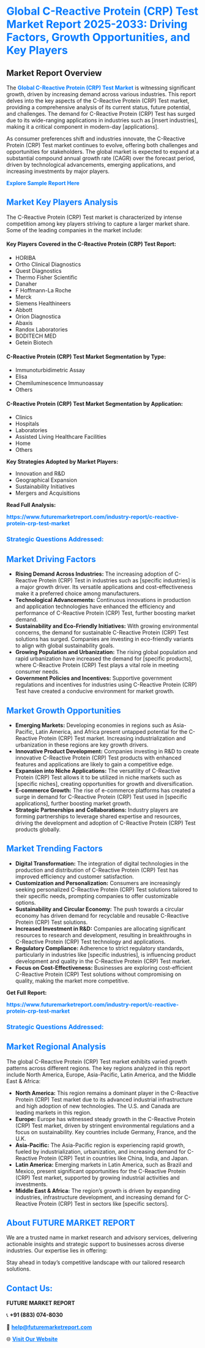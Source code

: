 <h1 style="color: #007BFF;">Global C-Reactive Protein (CRP) Test Market Report 2025-2033: Driving Factors, Growth Opportunities, and Key Players</h1>

<section id="overview">
<h2>Market Report Overview</h2>
<p>The <a href="https://www.futuremarketreport.com/industry-report/c-reactive-protein-crp-test-market" style="color: #007BFF; text-decoration: none;"><strong>Global C-Reactive Protein (CRP) Test Market</strong></a> is witnessing significant growth, driven by increasing demand across various industries. This report delves into the key aspects of the C-Reactive Protein (CRP) Test market, providing a comprehensive analysis of its current status, future potential, and challenges. The demand for C-Reactive Protein (CRP) Test has surged due to its wide-ranging applications in industries such as [insert industries], making it a critical component in modern-day [applications].</p>
<p>As consumer preferences shift and industries innovate, the C-Reactive Protein (CRP) Test market continues to evolve, offering both challenges and opportunities for stakeholders. The global market is expected to expand at a substantial compound annual growth rate (CAGR) over the forecast period, driven by technological advancements, emerging applications, and increasing investments by major players.</p>
</section>

<section id="overview">
<p><a href="https://www.futuremarketreport.com/request-sample/reportId=77182" style="color: #007BFF; text-decoration: none;"><strong>Explore Sample Report Here</strong></a></p>
</section>

<section id="key-players">
<h2 style="color: #007BFF;">Market Key Players Analysis</h2>
<p>The C-Reactive Protein (CRP) Test market is characterized by intense competition among key players striving to capture a larger market share. Some of the leading companies in the market include:</p>
<h4>Key Players Covered in the C-Reactive Protein (CRP) Test Report:</h4>
<ul><li>HORIBA</li><li>Ortho Clinical Diagnostics</li><li>Quest Diagnostics</li><li>Thermo Fisher Scientific</li><li>Danaher</li><li>F Hoffmann-La Roche</li><li>Merck</li><li>Siemens Healthineers</li><li>Abbott</li><li>Orion Diagnostica</li><li>Abaxis</li><li>Randox Laboratories</li><li>BODITECH MED</li><li>Getein Biotech</li></ul>
<h4>C-Reactive Protein (CRP) Test Market Segmentation by Type:</h4>
<ul><li>Immunoturbidimetric Assay</li><li>Elisa</li><li>Chemiluminescence Immunoassay</li><li>Others</li></ul>

<h4>C-Reactive Protein (CRP) Test Market Segmentation by Application:</h4>
<ul><li>Clinics</li><li>Hospitals</li><li>Laboratories</li><li>Assisted Living Healthcare Facilities</li><li>Home</li><li>Others</li></ul>
<p><strong>Key Strategies Adopted by Market Players:</strong></p>
<ul>
<li>Innovation and R&D</li>
<li>Geographical Expansion</li>
<li>Sustainability Initiatives</li>
<li>Mergers and Acquisitions</li>
</ul>
</section>

<section>
<p><strong>Read Full Analysis: </strong></p><a href="https://www.futuremarketreport.com/industry-report/c-reactive-protein-crp-test-market" style="color: #007BFF; text-decoration: none;"><strong>https://www.futuremarketreport.com/industry-report/c-reactive-protein-crp-test-market</strong></a>
<h3 style="color: #007BFF;">Strategic Questions Addressed:</h3>
</section>

<section id="driving-factors">
<h2 style="color: #007BFF;">Market Driving Factors</h2>
<ul>
<li><strong>Rising Demand Across Industries:</strong> The increasing adoption of C-Reactive Protein (CRP) Test in industries such as [specific industries] is a major growth driver. Its versatile applications and cost-effectiveness make it a preferred choice among manufacturers.</li>
<li><strong>Technological Advancements:</strong> Continuous innovations in production and application technologies have enhanced the efficiency and performance of C-Reactive Protein (CRP) Test, further boosting market demand.</li>
<li><strong>Sustainability and Eco-Friendly Initiatives:</strong> With growing environmental concerns, the demand for sustainable C-Reactive Protein (CRP) Test solutions has surged. Companies are investing in eco-friendly variants to align with global sustainability goals.</li>
<li><strong>Growing Population and Urbanization:</strong> The rising global population and rapid urbanization have increased the demand for [specific products], where C-Reactive Protein (CRP) Test plays a vital role in meeting consumer needs.</li>
<li><strong>Government Policies and Incentives:</strong> Supportive government regulations and incentives for industries using C-Reactive Protein (CRP) Test have created a conducive environment for market growth.</li>
</ul>
</section>

<section id="growth-opportunities">
<h2 style="color: #007BFF;">Market Growth Opportunities</h2>
<ul>
<li><strong>Emerging Markets:</strong> Developing economies in regions such as Asia-Pacific, Latin America, and Africa present untapped potential for the C-Reactive Protein (CRP) Test market. Increasing industrialization and urbanization in these regions are key growth drivers.</li>
<li><strong>Innovative Product Development:</strong> Companies investing in R&D to create innovative C-Reactive Protein (CRP) Test products with enhanced features and applications are likely to gain a competitive edge.</li>
<li><strong>Expansion into Niche Applications:</strong> The versatility of C-Reactive Protein (CRP) Test allows it to be utilized in niche markets such as [specific niches], creating opportunities for growth and diversification.</li>
<li><strong>E-commerce Growth:</strong> The rise of e-commerce platforms has created a surge in demand for C-Reactive Protein (CRP) Test used in [specific applications], further boosting market growth.</li>
<li><strong>Strategic Partnerships and Collaborations:</strong> Industry players are forming partnerships to leverage shared expertise and resources, driving the development and adoption of C-Reactive Protein (CRP) Test products globally.</li>
</ul>
</section>

<section id="trending-factors">
<h2 style="color: #007BFF;">Market Trending Factors</h2>
<ul>
<li><strong>Digital Transformation:</strong> The integration of digital technologies in the production and distribution of C-Reactive Protein (CRP) Test has improved efficiency and customer satisfaction.</li>
<li><strong>Customization and Personalization:</strong> Consumers are increasingly seeking personalized C-Reactive Protein (CRP) Test solutions tailored to their specific needs, prompting companies to offer customizable options.</li>
<li><strong>Sustainability and Circular Economy:</strong> The push towards a circular economy has driven demand for recyclable and reusable C-Reactive Protein (CRP) Test solutions.</li>
<li><strong>Increased Investment in R&D:</strong> Companies are allocating significant resources to research and development, resulting in breakthroughs in C-Reactive Protein (CRP) Test technology and applications.</li>
<li><strong>Regulatory Compliance:</strong> Adherence to strict regulatory standards, particularly in industries like [specific industries], is influencing product development and quality in the C-Reactive Protein (CRP) Test market.</li>
<li><strong>Focus on Cost-Effectiveness:</strong> Businesses are exploring cost-efficient C-Reactive Protein (CRP) Test solutions without compromising on quality, making the market more competitive.</li>
</ul>
</section>

<section>
<p><strong>Get Full Report: </strong></p><a href="https://www.futuremarketreport.com/industry-report/c-reactive-protein-crp-test-market" style="color: #007BFF; text-decoration: none;"><strong>https://www.futuremarketreport.com/industry-report/c-reactive-protein-crp-test-market</strong></a>
<h3 style="color: #007BFF;">Strategic Questions Addressed:</h3>
</section>


<section id="regional-analysis">
<h2 style="color: #007BFF;">Market Regional Analysis</h2>
<p>The global C-Reactive Protein (CRP) Test market exhibits varied growth patterns across different regions. The key regions analyzed in this report include North America, Europe, Asia-Pacific, Latin America, and the Middle East & Africa:</p>
<ul>
<li><strong>North America:</strong> This region remains a dominant player in the C-Reactive Protein (CRP) Test market due to its advanced industrial infrastructure and high adoption of new technologies. The U.S. and Canada are leading markets in this region.</li>
<li><strong>Europe:</strong> Europe has witnessed steady growth in the C-Reactive Protein (CRP) Test market, driven by stringent environmental regulations and a focus on sustainability. Key countries include Germany, France, and the U.K.</li>
<li><strong>Asia-Pacific:</strong> The Asia-Pacific region is experiencing rapid growth, fueled by industrialization, urbanization, and increasing demand for C-Reactive Protein (CRP) Test in countries like China, India, and Japan.</li>
<li><strong>Latin America:</strong> Emerging markets in Latin America, such as Brazil and Mexico, present significant opportunities for the C-Reactive Protein (CRP) Test market, supported by growing industrial activities and investments.</li>
<li><strong>Middle East & Africa:</strong> The region’s growth is driven by expanding industries, infrastructure development, and increasing demand for C-Reactive Protein (CRP) Test in sectors like [specific sectors].</li>
</ul>
</section>

<footer>
<h2 style="color: #007BFF;">About FUTURE MARKET REPORT</h2>
<p>We are a trusted name in market research and advisory services, delivering actionable insights and strategic support to businesses across diverse industries. Our expertise lies in offering:</p>

<p>Stay ahead in today’s competitive landscape with our tailored research solutions.</p>

<h2 style="color: #007BFF;">Contact Us:</h2>
<p><strong>FUTURE MARKET REPORT</strong></p>
<p>📞 <strong>+91 (883) 074-8030</strong></p>
<p>📧 <strong><a href="mailto:help@futuremarketreport.com" style="color: #007BFF;">help@futuremarketreport.com</a></strong></p>
<p>🌐 <strong><a href="https://www.futuremarketreport.com/" style="color: #007BFF;">Visit Our Website</a></strong></p>
</footer>